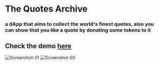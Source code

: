 # The Quotes Archive

### a dApp that aims to collect the world's finest quotes, also you can show that you like a quote by donating some tokens to it

## Check the demo [here](https://omarr45.github.io/near-101-market/)

![Screenshot-01](https://user-images.githubusercontent.com/58887202/182913382-72c518f5-f1c1-493e-8496-50c863046b5f.png)
![Screenshot-02](https://user-images.githubusercontent.com/58887202/182912752-f4c55a1c-1acc-429b-84ca-e6ea8218b4fd.png)
